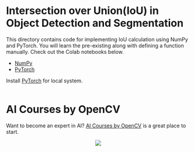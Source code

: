 # Intersection over Union(IoU) in Object Detection and Segmentation

This directory contains code for implementing IoU calculation using NumPy and PyTorch. You will learn the pre-existing along with defining a function manually. Check out the Colab notebooks below.

 - [NumPy](https://colab.research.google.com/github/spmallick/learnopencv/tree/master/Intersection-over-Union-IoU-in-Object-Detection-and-Segmentation/IoU_NumPy.ipynb)
 - [PyTorch](https://colab.research.google.com/github/spmallick/learnopencv/tree/master/Intersection-over-Union-IoU-in-Object-Detection-and-Segmentation/IoU_PyTorch.ipynb)

Install [PyTorch](https://pytorch.org/get-started/locally/) for local system.

 <img src="" alt="">

 # AI Courses by OpenCV

Want to become an expert in AI? [AI Courses by OpenCV](https://opencv.org/courses/) is a great place to start.

<a href="https://opencv.org/courses/">
<p align="center"> 
<img src="https://www.learnopencv.com/wp-content/uploads/2020/04/AI-Courses-By-OpenCV-Github.png">
</p>
</a>
